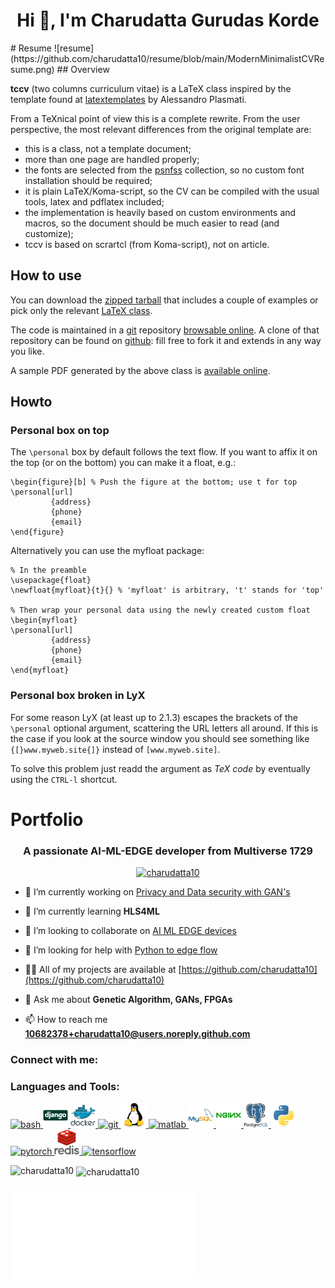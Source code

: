 <h1 align="center">Hi 👋, I'm Charudatta Gurudas Korde</h1>
# Resume
![resume](https://github.com/charudatta10/resume/blob/main/ModernMinimalistCVResume.png)
## Overview

**tccv** (two columns curriculum vitae) is a LaTeX class inspired by the
template found at
[latextemplates](http://www.latextemplates.com/template/two-column-one-page-cv)
by Alessandro Plasmati.

From a TeXnical point of view this is a complete rewrite. From the user
perspective, the most relevant differences from the original template are:

* this is a class, not a template document;
* more than one page are handled properly;
* the fonts are selected from the
  [psnfss](http://www.ctan.org/pkg/psnfss) collection, so no
  custom font installation should be required;
* it is plain LaTeX/Koma-script, so the CV can be compiled
  with the usual tools, latex and pdflatex included;
* the implementation is heavily based on custom environments
  and macros, so the document should be much easier to read
  (and customize);
* tccv is based on scrartcl (from Koma-script), not on article.

## How to use

You can download the [zipped
tarball](http://dev.entidi.com/p/tccv/source/download/master/) that includes a
couple of examples or pick only the relevant [LaTeX
class](http://dev.entidi.com/p/tccv/source/file/master/tccv.cls).

The code is maintained in a [git](http://git-scm.com/) repository [browsable
online](http://dev.entidi.com/p/tccv/source/tree/master/). A clone of that
repository can be found on [github](https://github.com/ntd/tccv): fill free to
fork it and extends in any way you like.

A sample PDF generated by the above class is [available
online](http://www.entidi.com/assets/pdf/nicola.en.pdf).

## Howto

### Personal box on top

The `\personal` box by default follows the text flow. If you want to
affix it on the top (or on the bottom) you can make it a float, e.g.:

    \begin{figure}[b] % Push the figure at the bottom; use t for top
    \personal[url]
             {address}
             {phone}
             {email}
    \end{figure}

Alternatively you can use the myfloat package:

    % In the preamble
    \usepackage{float}
    \newfloat{myfloat}{t}{} % 'myfloat' is arbitrary, 't' stands for 'top'

    % Then wrap your personal data using the newly created custom float
    \begin{myfloat}
    \personal[url]
             {address}
             {phone}
             {email}
    \end{myfloat}

### Personal box broken in LyX

For some reason LyX (at least up to 2.1.3) escapes the brackets of the
`\personal` optional argument, scattering the URL letters all around.
If this is the case if you look at the source window you should see
something like `{[}www.myweb.site{]}` instead of `[www.myweb.site]`.

To solve this problem just readd the argument as *TeX code* by
eventually using the `CTRL-l` shortcut.
<!--
---
title: 'readme.md'
authour: 'charudatta korde'
date: '27-july-2023 16:54:00'
---
-->
# Portfolio
<h3 align="center">A passionate AI-ML-EDGE developer from Multiverse 1729</h3>

<p align="center"> <a href="https://github.com/ryo-ma/github-profile-trophy"><img src="https://github-profile-trophy.vercel.app/?username=charudatta10&row=2&column=3" alt="charudatta10" /></a> </p>

- 🔭 I’m currently working on [Privacy and Data security with GAN's](https://github.com/charudatta10)

- 🌱 I’m currently learning **HLS4ML**

- 👯 I’m looking to collaborate on [AI ML EDGE devices](https://github.com/charudatta10)

- 🤝 I’m looking for help with [Python to edge flow](https://github.com/charudatta10/Vitis-AI)

- 👨‍💻 All of my projects are available at [https://github.com/charudatta10](https://github.com/charudatta10)

- 💬 Ask me about **Genetic Algorithm, GANs, FPGAs**

- 📫 How to reach me **10682378+charudatta10@users.noreply.github.com**

<h3 align="left">Connect with me:</h3>
<p align="left">
</p>

<h3 align="left">Languages and Tools:</h3>
<p align="left"> <a href="https://www.gnu.org/software/bash/" target="_blank" rel="noreferrer"> <img src="https://www.vectorlogo.zone/logos/gnu_bash/gnu_bash-icon.svg" alt="bash" width="40" height="40"/> </a> <a href="https://www.djangoproject.com/" target="_blank" rel="noreferrer"> <img src="https://raw.githubusercontent.com/devicons/devicon/master/icons/django/django-original.svg" alt="django" width="40" height="40"/> </a> <a href="https://www.docker.com/" target="_blank" rel="noreferrer"> <img src="https://raw.githubusercontent.com/devicons/devicon/master/icons/docker/docker-original-wordmark.svg" alt="docker" width="40" height="40"/> </a> <a href="https://git-scm.com/" target="_blank" rel="noreferrer"> <img src="https://www.vectorlogo.zone/logos/git-scm/git-scm-icon.svg" alt="git" width="40" height="40"/> </a> <a href="https://www.linux.org/" target="_blank" rel="noreferrer"> <img src="https://raw.githubusercontent.com/devicons/devicon/master/icons/linux/linux-original.svg" alt="linux" width="40" height="40"/> </a> <a href="https://www.mathworks.com/" target="_blank" rel="noreferrer"> <img src="https://upload.wikimedia.org/wikipedia/commons/2/21/Matlab_Logo.png" alt="matlab" width="40" height="40"/> </a> <a href="https://www.mysql.com/" target="_blank" rel="noreferrer"> <img src="https://raw.githubusercontent.com/devicons/devicon/master/icons/mysql/mysql-original-wordmark.svg" alt="mysql" width="40" height="40"/> </a> <a href="https://www.nginx.com" target="_blank" rel="noreferrer"> <img src="https://raw.githubusercontent.com/devicons/devicon/master/icons/nginx/nginx-original.svg" alt="nginx" width="40" height="40"/> </a> <a href="https://www.postgresql.org" target="_blank" rel="noreferrer"> <img src="https://raw.githubusercontent.com/devicons/devicon/master/icons/postgresql/postgresql-original-wordmark.svg" alt="postgresql" width="40" height="40"/> </a> <a href="https://www.python.org" target="_blank" rel="noreferrer"> <img src="https://raw.githubusercontent.com/devicons/devicon/master/icons/python/python-original.svg" alt="python" width="40" height="40"/> </a> <a href="https://pytorch.org/" target="_blank" rel="noreferrer"> <img src="https://www.vectorlogo.zone/logos/pytorch/pytorch-icon.svg" alt="pytorch" width="40" height="40"/> </a> <a href="https://redis.io" target="_blank" rel="noreferrer"> <img src="https://raw.githubusercontent.com/devicons/devicon/master/icons/redis/redis-original-wordmark.svg" alt="redis" width="40" height="40"/> </a> <a href="https://www.tensorflow.org" target="_blank" rel="noreferrer"> <img src="https://www.vectorlogo.zone/logos/tensorflow/tensorflow-icon.svg" alt="tensorflow" width="40" height="40"/> </a> </p>

<p><img align="left" src="https://github-readme-stats.vercel.app/api/top-langs?username=charudatta10&show_icons=true&locale=en&layout=compact" alt="charudatta10" /></p>

<p>&nbsp;<img align="center" src="https://github-readme-stats.vercel.app/api?username=charudatta10&show_icons=true&locale=en" alt="charudatta10" /></p>

<embed src="resume.pdf" type="application/pdf">



